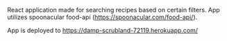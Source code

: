 React application made for searching recipes based on certain filters. App utilizes spoonacular food-api (https://spoonacular.com/food-api/). 

App is deployed to https://damp-scrubland-72119.herokuapp.com/
